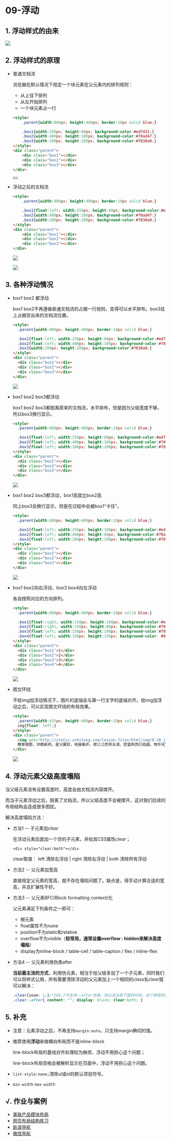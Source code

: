 # 09-浮动

## 1. 浮动样式的由来

![](http://static.zzhitong.com/lesson-files/html/img/9-1.png)

## 2. 浮动样式的原理

- 普通文档流

  浏览器在默认情况下规定一个块元素在父元素内的排列规则：

  - 从上往下排列
  - 从左开始排列
  - 一个块元素占一行

  ```html
  <style>
      .parent{width:800px; height:400px; border:10px solid blue;}
  
      .box1{width:250px; height:80px; background-color:#ed7d31;}
      .box2{width:400px; height:100px; background-color:#70ad47;}
      .box3{width:200px; height:200px; background-color:#7030a0;}
  </style>
  <div class="parent">
      <div class="box1"></div>
      <div class="box2"></div>
      <div class="box3"></div>
  </div>
  ```

  <img src="http://static.zzhitong.com/lesson-files/html/img/9-2.png" style="zoom: 50%;" /><img src="http://static.zzhitong.com/lesson-files/html/img/9-3.png" style="zoom: 50%;" />

- 浮动之后的文档流

  ```html
  <style>
      .parent{width:800px; height:400px; border:10px solid blue;}
  
      .box1{float:left; width:250px; height:80px; background-color:#ed7d31;}
      .box2{width:400px; height:100px; background-color:#70ad47;}
      .box3{width:200px; height:200px; background-color:#7030a0;}
  </style>
  <div class="parent">
      <div class="box1"></div>
      <div class="box2"></div>
      <div class="box3"></div>
  </div>
  ```

  ![](http://static.zzhitong.com/lesson-files/html/img/9-4.png)

  ![](http://static.zzhitong.com/lesson-files/html/img/9-5.png)

## 3. 各种浮动情况

- box1 box2 都浮动

  box1 box2不再遵循普通文档流的占据一行规则，变得可以水平排布。box3往上占据空出来的文档流位置。

  ```html
  <style>
    .parent{width:800px; height:400px; border:10px solid blue;}
  
    .box1{float:left; width:250px; height:80px; background-color:#ed7d31;}
    .box2{float:left; width:400px; height:100px; background-color:#70ad47;}
    .box3{width:200px; height:200px; background-color:#7030a0;}
  </style>
  <div class="parent">
    <div class="box1"></div>
    <div class="box2"></div>
    <div class="box3"></div>
  </div>
  ```

  ![](http://static.zzhitong.com/lesson-files/html/img/9-7.png)

- box1 box2 box3都浮动

  box1 box2 box3都脱离原来的文档流，水平排布，但是因为父级宽度不够，所以box3换行显示。

  ```html
  <style>
    .parent{width:800px; height:400px; border:10px solid blue;}
  
    .box1{float:left; width:250px; height:80px; background-color:#ed7d31;}
    .box2{float:left; width:400px; height:100px; background-color:#70ad47;}
    .box3{float:left; width:200px; height:200px; background-color:#7030a0;}
  </style>
  <div class="parent">
    <div class="box1"></div>
    <div class="box2"></div>
    <div class="box3"></div>
  </div>
  ```

  ![](http://static.zzhitong.com/lesson-files/html/img/9-6.png)

- box1 box2 box3都浮动，box1高度比box2高

  同上box3会换行显示，但是在过程中会被box1“卡住”。

  ```html
  <style>
    .parent{width:800px; height:400px; border:10px solid blue;}
  
    .box1{float:left; width:250px; height:100px; background-color:#ed7d31;}
    .box2{float:left; width:400px; height:80px; background-color:#70ad47;}
    .box3{float:left; width:200px; height:200px; background-color:#7030a0;}
  </style>
  <div class="parent">
    <div class="box1"></div>
    <div class="box2"></div>
    <div class="box3"></div>
  </div>
  ```

  ![](http://static.zzhitong.com/lesson-files/html/img/9-8.png)

- box1 box2向右浮动，box3 box4向左浮动

  各自按照对应的方向排列。

  ```html
  <style>
    .parent{width:800px; height:400px; border:10px solid blue;}
  
    .box1{float:right; width:150px; height:100px; background-color:#ed7d31;}
    .box2{float:right; width:150px; height:80px; background-color:#70ad47;}
    .box3{float:left; width:150px; height:200px; background-color:#7030a0;}
    .box4{float:left; width:150px; height:150px; background-color: #9293a3;}
  </style>
  <div class="parent">
    <div class="box1">1</div>
    <div class="box2">2</div>
    <div class="box3">3</div>
    <div class="box4">4</div>
  </div>
  ```

  ![](http://static.zzhitong.com/lesson-files/html/img/9-9.png)

- 图文环绕

  不给img加浮动情况下，图片的底端会与第一行文字的底端对齐。给img加浮动之后，可以实现图文环绕的布局效果。

  ```html
  <style>
    .parent{width:435px; height:400px; border:10px solid blue;}
    img{float: left;}
  </style>
  <div class="parent">
    <img src="http://static.zzhitong.com/lesson-files/html/img/9-10.jpg" height="210" alt="">
    豫章故郡，洪都新府。星分翼轸，地接衡庐。襟三江而带五湖，控蛮荆而引瓯越。物华天宝，龙光射牛斗之墟；人杰地灵，徐孺下陈蕃之榻。雄州雾列，俊采星驰。台隍枕夷夏之交，宾主尽东南之美。都督阎公之雅望，棨戟遥临；宇文新州之懿范，襜帷暂驻。十旬休假，胜友如云；千里逢迎，高朋满座。腾蛟起凤，孟学士之词宗；紫电青霜，王将军之武库。家君作宰，路出名区；童子何知，躬逢胜饯。 时维九月，序属三秋。潦水尽而寒潭清，烟光凝而暮山紫。俨骖騑于上路，访风景于崇阿；临帝子之长洲，得天人之旧馆。层峦耸翠，上出重霄；飞阁流丹，下临无地。
  </div>
  ```

  ![](http://static.zzhitong.com/lesson-files/html/img/9-11.png)

## 4. 浮动元素父级高度塌陷

当父级元素没有设置高度时，高度会由文档流内容撑开。

而当子元素浮动之后，脱离了文档流，所以父级高度不会被撑开，这对我们后续的布局结构会造成很多困扰。

解决高度塌陷方法：

- 方法1 -- 子元素加clear

  在浮动元素后面加一个空的子元素，并给其CSS属性*clear*；

  `<div style="clear:both"></div`

  clear取值： left 清除左浮动 | right 清除右浮动 | both 清除所有浮动

- 方法2 -- 父元素加宽高

  直接规定父元素的宽高，就不存在塌陷问题了。缺点是，得手动计算合适的宽高，并且扩展性不好。

- 方法3 -- 父元素BFC(Block formatting context)化

  父元素满足下列条件之一即可：

  - 根元素
  - float属性不为none
  - position不为static和relative
  - overflow不为visible（**较常用，通常设置overflow : hidden来解决高度塌陷**）
  - display为inline-block / table-cell / table-caption / flex / inline-flex

- 方法4 -- 父元素利用伪类after

  **当前最主流的方式**，利用伪元素，相当于给父级多加了一个子元素，同时我们可以将样式公用，所有需要清除浮动的父元素加上一个相同的class名*clear*就可以解决：

  ```css
  .clear{zoom: 1;}/*IE6,7不支持::after伪类，所以没法用下面的代码，这个神奇的zoom可以直接解决IE6,7的清除浮动问题*/
  .clear::after{ content: ""; display: block; clear:both; }
  ```

## 5. 补充

- 注意：元素浮动之后，不再支持`margin:auto`，只支持margin确切的值。

- 推荐使用**浮动**来做横向布局而不是inline-block

  line-block布局的基线对齐处理较为麻烦，浮动不用担心这个问题；

  line-block布局空格会被解析显示在页面中，浮动不用担心这个问题。

- `list-style:none;`清除ul或ol的默认项目符号。

- `min-width` `max-width`

## √. 作业与案例

- [美肤产品模块布局](http://static.zzhitong.com/lesson-files/html/code/9-1.html)
- [网页布局结构练习](http://static.zzhitong.com/lesson-files/html/code/9-2.html)
- [新浪导航](http://static.zzhitong.com/lesson-files/html/code/9-3.html)
- [微信导航](http://static.zzhitong.com/lesson-files/html/code/9-4.html)